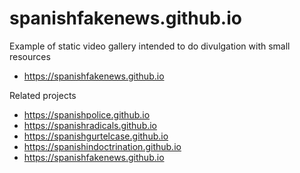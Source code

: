 # spanishfakenews.github.io

Example of static video gallery intended to do divulgation with small resources
- https://spanishfakenews.github.io

Related projects
- https://spanishpolice.github.io
- https://spanishradicals.github.io
- https://spanishgurtelcase.github.io
- https://spanishindoctrination.github.io
- https://spanishfakenews.github.io
